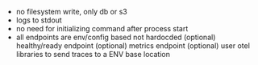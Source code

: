 * no filesystem write, only db or s3
* logs to stdout
* no need for initializing command after process start
* all endpoints are env/config based not hardocded
(optional) healthy/ready endpoint
(optional) metrics endpoint
(optional) user otel libraries to send traces to a ENV base location
